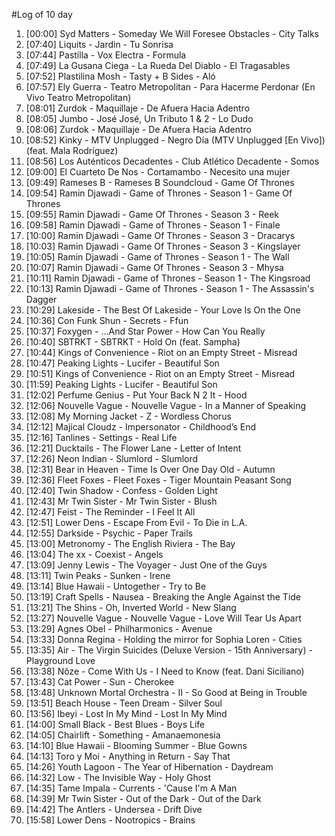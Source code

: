 #Log of 10 day

1. [00:00] Syd Matters - Someday We Will Foresee Obstacles - City Talks
1. [07:40] Liquits - Jardin - Tu Sonrisa
1. [07:44] Pastilla - Vox Electra - Formula
1. [07:49] La Gusana Ciega - La Rueda Del Diablo - El Tragasables
1. [07:52] Plastilina Mosh - Tasty + B Sides - Aló
1. [07:57] Ely Guerra - Teatro Metropolitan - Para Hacerme Perdonar (En Vivo Teatro Metropolitan)
1. [08:01] Zurdok - Maquillaje - De Afuera Hacia Adentro
1. [08:05] Jumbo - José José, Un Tributo 1 & 2 - Lo Dudo
1. [08:06] Zurdok - Maquillaje - De Afuera Hacia Adentro
1. [08:52] Kinky - MTV Unplugged - Negro Día (MTV Unplugged [En Vivo]) (feat. Mala Rodríguez)
1. [08:56] Los Auténticos Decadentes - Club Atlético Decadente - Somos
1. [09:00] El Cuarteto De Nos - Cortamambo - Necesito una mujer
1. [09:49] Rameses B - Rameses B Soundcloud - Game Of Thrones
1. [09:54] Ramin Djawadi - Game of Thrones - Season 1 - Game Of Thrones
1. [09:55] Ramin Djawadi - Game Of Thrones - Season 3 - Reek
1. [09:58] Ramin Djawadi - Game of Thrones - Season 1 - Finale
1. [10:00] Ramin Djawadi - Game Of Thrones - Season 3 - Dracarys
1. [10:03] Ramin Djawadi - Game Of Thrones - Season 3 - Kingslayer
1. [10:05] Ramin Djawadi - Game of Thrones - Season 1 - The Wall
1. [10:07] Ramin Djawadi - Game Of Thrones - Season 3 - Mhysa
1. [10:11] Ramin Djawadi - Game of Thrones - Season 1 - The Kingsroad
1. [10:13] Ramin Djawadi - Game of Thrones - Season 1 - The Assassin's Dagger
1. [10:29] Lakeside - The Best Of Lakeside - Your Love Is On the One
1. [10:36] Con Funk Shun - Secrets - Ffun
1. [10:37] Foxygen - …And Star Power - How Can You Really
1. [10:40] SBTRKT - SBTRKT - Hold On (feat. Sampha)
1. [10:44] Kings of Convenience - Riot on an Empty Street - Misread
1. [10:47] Peaking Lights - Lucifer - Beautiful Son
1. [10:51] Kings of Convenience - Riot on an Empty Street - Misread
1. [11:59] Peaking Lights - Lucifer - Beautiful Son
1. [12:02] Perfume Genius - Put Your Back N 2 It - Hood
1. [12:06] Nouvelle Vague - Nouvelle Vague - In a Manner of Speaking
1. [12:08] My Morning Jacket - Z - Wordless Chorus
1. [12:12] Majical Cloudz - Impersonator - Childhood’s End
1. [12:16] Tanlines - Settings - Real Life
1. [12:21] Ducktails - The Flower Lane - Letter of Intent
1. [12:26] Neon Indian - Slumlord - Slumlord
1. [12:31] Bear in Heaven - Time Is Over One Day Old - Autumn
1. [12:36] Fleet Foxes - Fleet Foxes - Tiger Mountain Peasant Song
1. [12:40] Twin Shadow - Confess - Golden Light
1. [12:43] Mr Twin Sister - Mr Twin Sister - Blush
1. [12:47] Feist - The Reminder - I Feel It All
1. [12:51] Lower Dens - Escape From Evil - To Die in L.A.
1. [12:55] Darkside - Psychic - Paper Trails
1. [13:00] Metronomy - The English Riviera - The Bay
1. [13:04] The xx - Coexist - Angels
1. [13:09] Jenny Lewis - The Voyager - Just One of the Guys
1. [13:11] Twin Peaks - Sunken - Irene
1. [13:14] Blue Hawaii - Untogether - Try to Be
1. [13:19] Craft Spells - Nausea - Breaking the Angle Against the Tide
1. [13:21] The Shins - Oh, Inverted World - New Slang
1. [13:27] Nouvelle Vague - Nouvelle Vague - Love Will Tear Us Apart
1. [13:29] Agnes Obel - Philharmonics - Avenue
1. [13:33] Donna Regina - Holding the mirror for Sophia Loren - Cities
1. [13:35] Air - The Virgin Suicides (Deluxe Version - 15th Anniversary) - Playground Love
1. [13:38] Nôze - Come With Us - I Need to Know (feat. Dani Siciliano)
1. [13:43] Cat Power - Sun - Cherokee
1. [13:48] Unknown Mortal Orchestra - II - So Good at Being in Trouble
1. [13:51] Beach House - Teen Dream - Silver Soul
1. [13:56] Ibeyi - Lost In My Mind - Lost In My Mind
1. [14:00] Small Black - Best Blues - Boys Life
1. [14:05] Chairlift - Something - Amanaemonesia
1. [14:10] Blue Hawaii - Blooming Summer - Blue Gowns
1. [14:13] Toro y Moi - Anything in Return - Say That
1. [14:26] Youth Lagoon - The Year of Hibernation - Daydream
1. [14:32] Low - The Invisible Way - Holy Ghost
1. [14:35] Tame Impala - Currents - 'Cause I'm A Man
1. [14:39] Mr Twin Sister - Out of the Dark - Out of the Dark
1. [14:42] The Antlers - Undersea - Drift Dive
1. [15:58] Lower Dens - Nootropics - Brains

